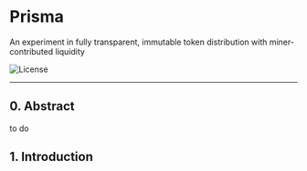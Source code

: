 # Prisma
An experiment in fully transparent, immutable token distribution with miner-contributed liquidity

![License](https://img.shields.io/github/license/FurryDrag0n/Prisma)

---

## 0. Abstract
to do
## 1. Introduction
